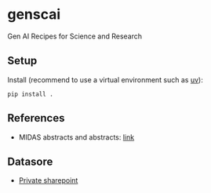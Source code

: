 # genscai
Gen AI Recipes for Science and Research

## Setup
Install (recommend to use a virtual environment such as [uv](https://docs.astral.sh/uv/getting-started/installation/)):
```
pip install .
```

## References
- MIDAS abstracts and abstracts: [link](https://midasnetwork.us/papers/)

## Datasore
- [Private sharepoint](https://bmgf-my.sharepoint.com/:f:/g/personal/katherine_rosenfeld_gatesfoundation_org/EuwhqMcDjwpMhyFYme9FzOYBAsA4xxiuE2dOXLJtCozG8g?e=2NvSHa)
